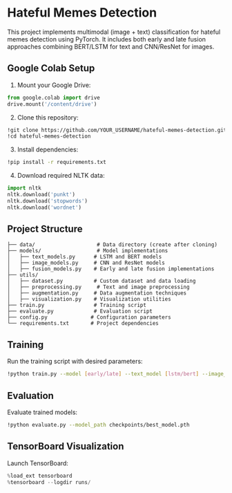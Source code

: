 # Hateful Memes Detection

This project implements multimodal (image + text) classification for hateful memes detection using PyTorch. It includes both early and late fusion approaches combining BERT/LSTM for text and CNN/ResNet for images.

## Google Colab Setup

1. Mount your Google Drive:

```python
from google.colab import drive
drive.mount('/content/drive')
```

2. Clone this repository:

```bash
!git clone https://github.com/YOUR_USERNAME/hateful-memes-detection.git
!cd hateful-memes-detection
```

3. Install dependencies:

```bash
!pip install -r requirements.txt
```

4. Download required NLTK data:

```python
import nltk
nltk.download('punkt')
nltk.download('stopwords')
nltk.download('wordnet')
```

## Project Structure

```
├── data/                    # Data directory (create after cloning)
├── models/                  # Model implementations
│   ├── text_models.py      # LSTM and BERT models
│   ├── image_models.py     # CNN and ResNet models
│   ├── fusion_models.py    # Early and late fusion implementations
├── utils/
│   ├── dataset.py          # Custom dataset and data loading
│   ├── preprocessing.py     # Text and image preprocessing
│   ├── augmentation.py     # Data augmentation techniques
│   ├── visualization.py    # Visualization utilities
├── train.py                # Training script
├── evaluate.py             # Evaluation script
├── config.py              # Configuration parameters
└── requirements.txt       # Project dependencies
```

## Training

Run the training script with desired parameters:

```bash
!python train.py --model [early/late] --text_model [lstm/bert] --image_model [cnn/resnet] --batch_size 32 --epochs 10
```

## Evaluation

Evaluate trained models:

```bash
!python evaluate.py --model_path checkpoints/best_model.pth
```

## TensorBoard Visualization

Launch TensorBoard:

```python
%load_ext tensorboard
%tensorboard --logdir runs/
```
